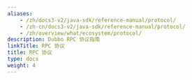 ```yaml
---
aliases:
    - /zh/docs3-v2/java-sdk/reference-manual/protocol/
    - /zh-cn/docs3-v2/java-sdk/reference-manual/protocol/
    - /zh/overview/what/ecosystem/protocol/
description: Dubbo RPC 协议指南
linkTitle: RPC 协议
title: RPC 协议
type: docs
weight: 4
---
```

